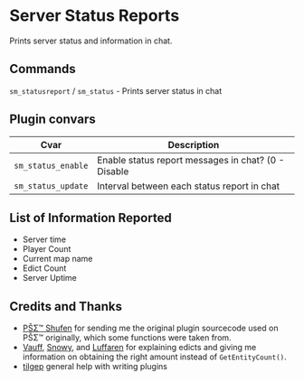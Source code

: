 # Server Status Reports

Prints server status and information in chat.

## Commands

`sm_statusreport` / `sm_status` - Prints server status in chat

## Plugin convars

Cvar | Description
--- | ---
`sm_status_enable` | Enable status report messages in chat? (0 - Disable | 1 - Enable)
`sm_status_update` | Interval between each status report in chat

## List of Information Reported

- Server time
- Player Count
- Current map name
- Edict Count
- Server Uptime

## Credits and Thanks

- [PŠΣ™ Shufen](https://steamcommunity.com/id/shufen/) for sending me the original plugin sourcecode used on PŠΣ™ originally, which some functions were taken from.
- [Vauff](https://steamcommunity.com/id/Vauff), [Snowy](https://steamcommunity.com/id/SnowyWasHere), and [Luffaren](https://steamcommunity.com/id/LuffarenPer) for explaining edicts and giving me information on obtaining the right amount instead of `GetEntityCount()`.
- [tilgep](https://steamcommunity.com/id/tilgep/) general help with writing plugins
